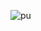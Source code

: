 ![pu](https://user-images.githubusercontent.com/8658063/35180539-49a4e68c-fd67-11e7-8e5a-4106f7194949.png)
